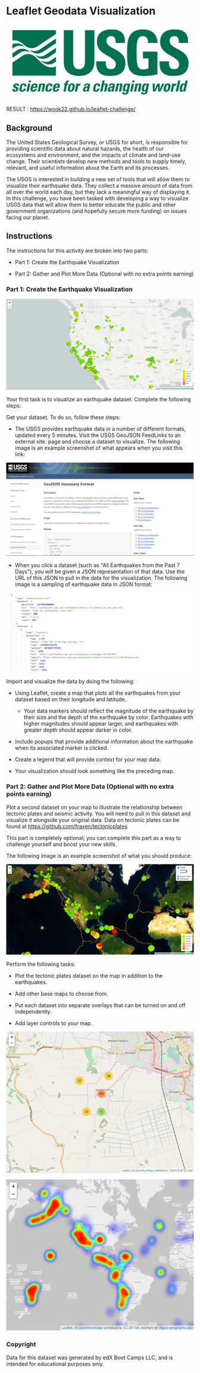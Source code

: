 # Leaflet Geodata Visualization

![](Images/1-Logo.png)

RESULT : https://wook22.github.io/leaflet-challenge/

## Background

The United States Geological Survey, or USGS for short, is responsible for providing scientific data about natural hazards, the health of our ecosystems and environment, and the impacts of climate and land-use change. Their scientists develop new methods and tools to supply timely, relevant, and useful information about the Earth and its processes.

The USGS is interested in building a new set of tools that will allow them to visualize their earthquake data. They collect a massive amount of data from all over the world each day, but they lack a meaningful way of displaying it. In this challenge, you have been tasked with developing a way to visualize USGS data that will allow them to better educate the public and other government organizations (and hopefully secure more funding) on issues facing our planet.

## Instructions

The instructions for this activity are broken into two parts:

* Part 1: Create the Earthquake Visualization

* Part 2: Gather and Plot More Data (Optional with no extra points earning)

### Part 1: Create the Earthquake Visualization

![](Images/2-BasicMap.png)

Your first task is to visualize an earthquake dataset. Complete the following steps:

Get your dataset. To do so, follow these steps:

* The USGS provides earthquake data in a number of different formats, updated every 5 minutes. Visit the USGS GeoJSON FeedLinks to an external site. page and choose a dataset to visualize. The following image is an example screenshot of what appears when you visit this link:

![](Images/3-Data.png)

* When you click a dataset (such as "All Earthquakes from the Past 7 Days"), you will be given a JSON representation of that data. Use the URL of this JSON to pull in the data for the visualization. The following image is a sampling of earthquake data in JSON format:

![](Images/4-JSON.png)

Import and visualize the data by doing the following:

* Using Leaflet, create a map that plots all the earthquakes from your dataset based on their longitude and latitude.

    * Your data markers should reflect the magnitude of the earthquake by their size and the depth of the earthquake by color. Earthquakes with higher magnitudes should appear larger, and earthquakes with greater depth should appear darker in color.

* Include popups that provide additional information about the earthquake when its associated marker is clicked.

* Create a legend that will provide context for your map data.

* Your visualization should look something like the preceding map.

### Part 2: Gather and Plot More Data (Optional with no extra points earning)
Plot a second dataset on your map to illustrate the relationship between tectonic plates and seismic activity. You will need to pull in this dataset and visualize it alongside your original data. Data on tectonic plates can be found at https://github.com/fraxen/tectonicplates 

This part is completely optional; you can complete this part as a way to challenge yourself and boost your new skills.

The following image is an example screenshot of what you should produce:

![](Images/5-Advanced.png)

Perform the following tasks:

* Plot the tectonic plates dataset on the map in addition to the earthquakes.

* Add other base maps to choose from.

* Put each dataset into separate overlays that can be turned on and off independently.

* Add layer controls to your map.

![](Images/Cluster.png)

![](Images/Heat.png)

### Copyright

Data for this dataset was generated by edX Boot Camps LLC, and is intended for educational purposes only.
